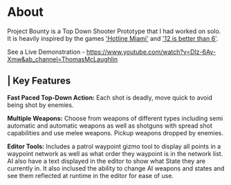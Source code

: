 
# About
Project Bounty is a Top Down Shooter Prototype that I had worked on solo. It is heavily inspired by the games  ['Hotline Miami'](https://store.steampowered.com/app/219150/Hotline_Miami/)  and  ['12 is better than 6'](https://store.steampowered.com/app/410110/12_is_Better_Than_6/).

See a Live Demonstration - https://www.youtube.com/watch?v=Dlz-6Av-Xmw&ab_channel=ThomasMcLaughlin

## | Key Features

**Fast Paced Top-Down Action:** Each shot is deadly, move quick to avoid being shot by enemies.

**Multiple Weapons:**  Choose from weapons of different types including semi automatic and automatic weapons as well as shotguns with spread shot capabilities and use melee weapons. Pickup weapons dropped by enemies.

**Editor Tools:**  Includes a patrol waypoint gizmo tool to display all points in a waypoint network as well as what order they waypoint is in the network list. AI also have a text displayed in the editor to show what State they are currently in. It also inclused the ability to change AI weapons and states and see them reflected at runtime in the editor for ease of use.

